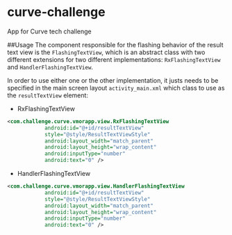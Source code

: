 # curve-challenge
App for Curve tech challenge

##Usage 
The component responsible for the flashing behavior of the result text view is the `FlashingTextView`, which is an abstract class with two different extensions for two different implementations: `RxFlashingTextView` and `HandlerFlashingTextView`.


In order to use either one or the other implementation, it justs needs to be specified in the main screen layout `activity_main.xml` which class to use as the `resultTextView` element: 

* RxFlashingTextView

```XML
<com.challenge.curve.vmorapp.view.RxFlashingTextView
            android:id="@+id/resultTextView"
            style="@style/ResultTextViewStyle"
            android:layout_width="match_parent"
            android:layout_height="wrap_content"
            android:inputType="number"
            android:text="0" />

```
* HandlerFlashingTextView

```XML
<com.challenge.curve.vmorapp.view.HandlerFlashingTextView
            android:id="@+id/resultTextView"
            style="@style/ResultTextViewStyle"
            android:layout_width="match_parent"
            android:layout_height="wrap_content"
            android:inputType="number"
            android:text="0" />

```